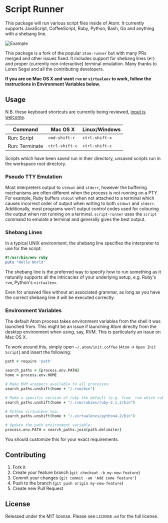 # Script Runner

This package will run various script files inside of Atom. It currently supports JavaScript, CoffeeScript, Ruby, Python, Bash, Go and anything with a shebang line.

![Example](https://github.com/ioquatix/script-runner/raw/master/resources/screenshot-1.png)

This package is a fork of the popular `atom-runner` but with many PRs merged and other issues fixed. It includes support for shebang lines (`#!`) and proper (currently non-interactive) terminal emulation. Many thanks to Loren Segal and all the contributing developers.

**If you are on Mac OS X and want `rvm` or `virtualenv` to work, follow the instructions in Environment Variables below.**

## Usage

N.B. these keyboard shortcuts are currently being reviewed, [input is welcome](https://github.com/ioquatix/script-runner/issues/1).

| Command              | Mac OS X                | Linux/Windows           |
|----------------------|-------------------------|-------------------------|
| Run: Script          | <kbd>cmd-shift-r</kbd>  | <kbd>ctrl-shift-x</kbd> |
| Run: Terminate       | <kbd>ctrl-shift-c</kbd> | <kbd>ctrl-shift-c</kbd> |

Scripts which have been saved run in their directory, unsaved scripts run in the workspace root directory.

### Pseudo TTY Emulation

Most interpreters output to `stdout` and `stderr`, however the buffering mechanisms are often different when the process is not running on a PTY. For example, Ruby buffers `stdout` when not attached to a terminal which causes incorrect order of output when writing to both `stdout` and `stderr`. Additionally, most programs won't output control codes used for colouring the output when not running on a terminal. `script-runner` uses the `script` command to emulate a terminal and generally gives the best output.

### Shebang Lines

In a typical UNIX environment, the shebang line specifies the interpreter to use for the script:

```ruby
#!/usr/bin/env ruby
puts "Hello World"
```

The shebang line is the preferred way to specify how to run something as it naturally supports all the intricacies of your underlying setup, e.g. Ruby's `rvm`, Python's `virtualenv`.

Even for unsaved files without an associated grammar, as long as you have the correct shebang line it will be executed correctly.

### Environment Variables

The default Atom process takes environment variables from the shell it was launched from. This might be an issue if launching Atom directly from the desktop environment when using, say, RVM. This is particularly an issue on Mac OS X.

To work around this, simply open `~/.atom/init.coffee` (`Atom` → `Open Init Script`) and insert the following:

```coffeescript
path = require 'path'

search_paths = [process.env.PATH]
home = process.env.HOME

# Make RVM wrappers available to all processes:
search_paths.unshift(home + "/.rvm/bin")

# Make a specific version of ruby the default (e.g. from `rvm which ruby`):
search_paths.unshift(home + "/.rvm/rubies/ruby-2.1.2/bin")

# Python virtualenv too:
search_paths.unshift(home + "/.virtualenvs/python4.2/bin")

# Update the path environment variable:
process.env.PATH = search_paths.join(path.delimiter)
```

You should customize this for your exact requirements.

## Contributing

1. Fork it
2. Create your feature branch (`git checkout -b my-new-feature`)
3. Commit your changes (`git commit -am 'Add some feature'`)
4. Push to the branch (`git push origin my-new-feature`)
5. Create new Pull Request

## License

Released under the MIT license. Please see `LICENSE.md` for the full license.
